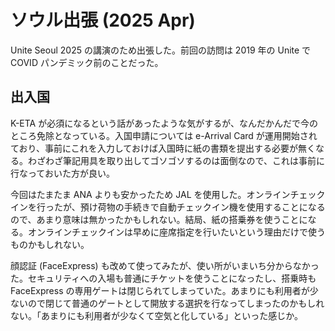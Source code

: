 # ソウル出張 (2025 Apr)

Unite Seoul 2025 の講演のため出張した。前回の訪問は 2019 年の Unite で COVID パンデミック前のことだった。

## 出入国

K-ETA が必須になるという話があったような気がするが、なんだかんだで今のところ免除となっている。入国申請については e-Arrival Card が運用開始されており、事前にこれを入力しておけば入国時に紙の書類を提出する必要が無くなる。わざわざ筆記用具を取り出してゴソゴソするのは面倒なので、これは事前に行なっておいた方が良い。

今回はたまたま ANA よりも安かったため JAL を使用した。オンラインチェックインを行ったが、預け荷物の手続きで自動チェックイン機を使用することになるので、あまり意味は無かったかもしれない。結局、紙の搭乗券を使うことになる。オンラインチェックインは早めに座席指定を行いたいという理由だけで使うものかもしれない。

顔認証 (FaceExpress) も改めて使ってみたが、使い所がいまいち分からなかった。セキュリティへの入場も普通にチケットを使うことになったし、搭乗時も FaceExpress の専用ゲートは閉じられてしまっていた。あまりにも利用者が少ないので閉じて普通のゲートとして開放する選択を行なってしまったのかもしれない。「あまりにも利用者が少なくて空気と化している」といった感じか。
